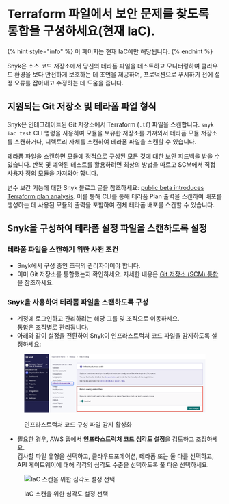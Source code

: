# Terraform 파일에서 보안 문제를 찾도록 통합을 구성하세요(현재 IaC).

{% hint style="info" %}
이 페이지는 현재 IaC에만 해당됩니다.
{% endhint %}

Snyk은 소스 코드 저장소에서 당신의 테라폼 파일을 테스트하고 모니터링하여 클라우드 환경을 보다 안전하게 보호하는 데 조언을 제공하며, 프로덕션으로 푸시하기 전에 설정 오류를 잡아내고 수정하는 데 도움을 줍니다.

## 지원되는 Git 저장소 및 테라폼 파일 형식

Snyk은 인테그레이트된 Git 저장소에서 Terraform (`.tf`) 파일을 스캔합니다. `snyk iac test` CLI 명령을 사용하여 모듈을 보유한 저장소를 가져와서 테라폼 모듈 저장소를 스캔하거나, 디렉토리 자체를 스캔하여 테라폼 파일을 스캔할 수 있습니다.

테라폼 파일을 스캔하면 모듈에 정적으로 구성된 모든 것에 대한 보안 피드백을 받을 수 있습니다. 반복 및 예약된 테스트를 활용하려면 최상의 방법을 따르고 SCM에서 직접 사용자 정의 모듈을 가져와야 합니다.

변수 보간 기능에 대한 Snyk 블로그 글을 참조하세요: [public beta introduces Terraform plan analysis](https://snyk.io/blog/snyk-iac-public-beta-introduces-terraform-plan-analysis/). 이를 통해 CLI를 통해 테라폼 Plan 출력을 스캔하여 배포를 생성하는 데 사용된 모듈의 출력을 포함하여 전체 테라폼 배포를 스캔할 수 있습니다.

## Snyk을 구성하여 테라폼 설정 파일을 스캔하도록 설정

### **테라폼 파일을 스캔하기 위한 사전 조건**

* Snyk에서 구성 중인 조직의 관리자이어야 합니다.
* 이미 Git 저장소를 통합했는지 확인하세요. 자세한 내용은 [Git 저장소 (SCM) 통합](../../../../scm-ide-and-ci-cd-integrations/snyk-scm-integrations/)을 참조하세요.

### **Snyk을 사용하여 테라폼 파일을 스캔하도록 구성**

* 계정에 로그인하고 관리하려는 해당 그룹 및 조직으로 이동하세요.\
  통합은 조직별로 관리됩니다.
* 아래와 같이 설정을 전환하여 Snyk이 인프라스트럭처 코드 파일을 감지하도록 설정하세요:

<figure><img src="../../../../.gitbook/assets/snyk-iac-enable.png" alt="인프라스트럭처 코드 구성 파일 감지 활성화"><figcaption><p>인프라스트럭처 코드 구성 파일 감지 활성화</p></figcaption></figure>

* 필요한 경우, AWS 탭에서 **인프라스트럭처 코드** **심각도 설정**을 검토하고 조정하세요.\
  검사할 파일 유형을 선택하고, 클라우드포메이션, 테라폼 또는 둘 다를 선택하고, API 게이트웨이에 대해 각각의 심각도 수준을 선택하도록 풀 다운 선택하세요.

<figure><img src="https://docs.snyk.io/~gitbook/image?url=https%3A%2F%2F2533899886-files.gitbook.io%2F%7E%2Ffiles%2Fv0%2Fb%2Fgitbook-x-prod.appspot.com%2Fo%2Fspaces%252F-MdwVZ6HOZriajCf5nXH%252Fuploads%252Fgit-blob-7450417f4235452fd4b0e2f1f93eeac1e5c68d89%252Fimage%2520%28105%29%2520%281%29%2520%281%29%2520%281%29%2520%281%29%2520%281%29%2520%281%29%2520%281%29%2520%281%29%2520%281%29%2520%281%29%2520%281%29%2520%281%29%2520%281%29%2520%282%29.png%3Falt%3Dmedia&#x26;width=768&#x26;dpr=4&#x26;quality=100&#x26;sign=d6a687ff&#x26;sv=2" alt="IaC 스캔을 위한 심각도 설정 선택"><figcaption><p>IaC 스캔을 위한 심각도 설정 선택</p></figcaption></figure>
